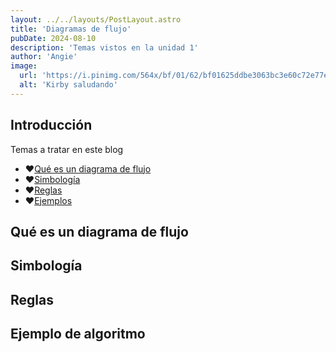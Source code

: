 ```yaml
---
layout: ../../layouts/PostLayout.astro
title: 'Diagramas de flujo'
pubDate: 2024-08-10
description: 'Temas vistos en la unidad 1'
author: 'Angie'
image:
  url: 'https://i.pinimg.com/564x/bf/01/62/bf01625ddbe3063bc3e60c72e77e11e7.jpg'
  alt: 'Kirby saludando'
---
```


## Introducción

Temas a tratar en este blog

* ❤️[Qué es un diagrama de flujo](#qué-es-un-diagrama-de-flujo)
* ❤️[Simbología](#simbología)
* ❤️[Reglas](#reglas)
* ❤️[Ejemplos](#ejemplo-de-algoritmo)

## Qué es un diagrama de flujo

## Simbología

## Reglas

## Ejemplo de algoritmo
